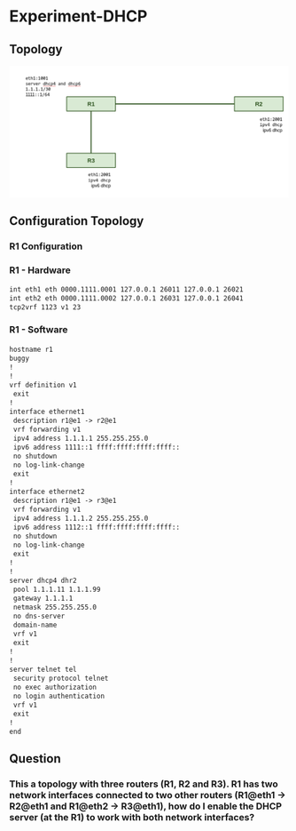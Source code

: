 # Experiment-DHCP

## Topology

<div style='display: inline-block'>
   <img align="center" alt="Python" src='img-topology/topology.png' />
</div>
 
</br>
 
## Configuration Topology

### R1 Configuration

### R1 - Hardware
```
int eth1 eth 0000.1111.0001 127.0.0.1 26011 127.0.0.1 26021
int eth2 eth 0000.1111.0002 127.0.0.1 26031 127.0.0.1 26041
tcp2vrf 1123 v1 23
```

### R1 - Software
```
hostname r1
buggy
!
!
vrf definition v1
 exit
!
interface ethernet1
 description r1@e1 -> r2@e1
 vrf forwarding v1
 ipv4 address 1.1.1.1 255.255.255.0
 ipv6 address 1111::1 ffff:ffff:ffff:ffff::
 no shutdown
 no log-link-change
 exit
!
interface ethernet2
 description r1@e1 -> r3@e1
 vrf forwarding v1
 ipv4 address 1.1.1.2 255.255.255.0
 ipv6 address 1112::1 ffff:ffff:ffff:ffff::
 no shutdown
 no log-link-change
 exit
!
!                  
server dhcp4 dhr2  
 pool 1.1.1.11 1.1.1.99
 gateway 1.1.1.1   
 netmask 255.255.255.0
 no dns-server     
 domain-name  
 vrf v1            
 exit              
!   
!
server telnet tel
 security protocol telnet
 no exec authorization
 no login authentication
 vrf v1
 exit
!
end
```
## Question 

### This a topology with three routers (R1, R2 and R3). R1 has two network interfaces connected to two other routers (R1@eth1 -> R2@eth1 and R1@eth2 -> R3@eth1), how do I enable the DHCP server (at the R1) to work with both network interfaces?


